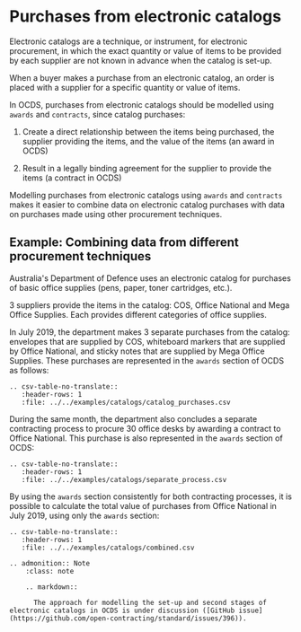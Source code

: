 # Purchases from electronic catalogs

Electronic catalogs are a technique, or instrument, for electronic procurement, in which the exact quantity or value of items to be provided by each supplier are not known in advance when the catalog is set-up.

When a buyer makes a purchase from an electronic catalog, an order is placed with a supplier for a specific quantity or value of items.

In OCDS, purchases from electronic catalogs should be modelled using `awards` and `contracts`, since catalog purchases:

1. Create a direct relationship between the items being purchased, the supplier providing the items, and the value of the items (an award in OCDS)

2. Result in a legally binding agreement for the supplier to provide the items (a contract in OCDS)

Modelling purchases from electronic catalogs using `awards` and `contracts` makes it easier to combine data on electronic catalog purchases with data on purchases made using other procurement techniques.

## Example: Combining data from different procurement techniques

Australia's Department of Defence uses an electronic catalog for purchases of basic office supplies (pens, paper, toner cartridges, etc.).

3 suppliers provide the items in the catalog: COS, Office National and Mega Office Supplies. Each provides different categories of office supplies.

In July 2019, the department makes 3 separate purchases from the catalog: envelopes that are supplied by COS, whiteboard markers that are supplied by Office National, and sticky notes that are supplied by Mega Office Supplies. These purchases are represented in the `awards` section of OCDS as follows:

```eval_rst
.. csv-table-no-translate::
   :header-rows: 1
   :file: ../../examples/catalogs/catalog_purchases.csv
```

During the same month, the department also concludes a separate contracting process to procure 30 office desks by awarding a contract to Office National. This purchase is also represented in the `awards` section of OCDS:

```eval_rst
.. csv-table-no-translate::
   :header-rows: 1
   :file: ../../examples/catalogs/separate_process.csv
```

By using the `awards` section consistently for both contracting processes, it is possible to calculate the total value of purchases from Office National in July 2019, using only the `awards` section:

```eval_rst
.. csv-table-no-translate::
   :header-rows: 1
   :file: ../../examples/catalogs/combined.csv
```

```eval_rst
.. admonition:: Note
    :class: note

    .. markdown::

      The approach for modelling the set-up and second stages of electronic catalogs in OCDS is under discussion ([GitHub issue](https://github.com/open-contracting/standard/issues/396)).

```

